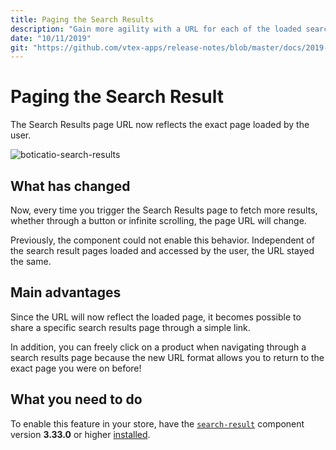 ```yaml
---
title: Paging the Search Results
description: "Gain more agility with a URL for each of the loaded search results page!"
date: "10/11/2019"
git: "https://github.com/vtex-apps/release-notes/blob/master/docs/2019-week-39-40/paging-the-search-results-page.md"
---
```


#  Paging the Search Result

The Search Results page URL now reflects the exact page loaded by the user. 

![boticatio-search-results](https://user-images.githubusercontent.com/52087100/66670125-5f6b5b00-ec2f-11e9-832a-765854c516de.gif)

## What has changed

Now, every time you trigger the Search Results page to fetch more results, whether through a button or infinite scrolling, the page URL will change.

Previously, the component could not enable this behavior. Independent of the search result pages loaded and accessed by the user, the URL stayed the same. 

## Main advantages

Since the URL will now reflect the loaded page, it becomes possible to share a specific search results page through a simple link. 

In addition, you can freely click on a product when navigating through a search results page because the new URL format allows you to return to the exact page you were on before! 

## What you need to do

To enable this feature in your store, have the [<code>search-result</code>](https://vtex.io/docs/components/search/vtex.search-result) component version **3.33.0** or higher [installed](https://vtex.io/docs/recipes/store/installing-an-app).
